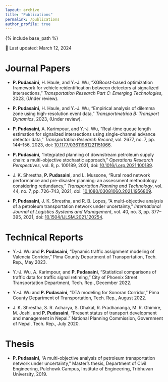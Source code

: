```yaml
---
layout: archive
title: "Publications"
permalink: /publications
author_profile: true
---
```


{% include base_path %}

📅 Last updated: March 12, 2024

# Journal Papers

- **P. Pudasaini**, H. Haule, and Y.-J. Wu, “XGBoost-based optimization framework for vehicle reidentification between detectors at signalized intersections,” *Transportation Research Part C: Emerging Technologies*, 2023, (Under review).

- **P. Pudasaini**, H. Haule, and Y.-J. Wu, “Empirical analysis of dilemma zone using high-resolution event data,” *Transportmetrica B: Transport Dynamics*, 2023, (Under review).

- **P. Pudasaini**, A. Karimpour, and Y.-J. Wu, “Real-time queue length estimation for signalized intersections using single-channel advance detector data,” *Transportation Research Record*, vol. 2677, no. 7, pp. 144–156, 2023, doi: [10.1177/03611981221151066](https://doi.org/10.1177/03611981221151066).

- **P. Pudasaini**, “Integrated planning of downstream petroleum supply chain: a multi-objective stochastic approach,” *Operations Research Perspectives*, vol. 8, p. 100189, 2021, doi: [10.1016/j.orp.2021.100189](https://doi.org/10.1016/j.orp.2021.100189).

- J. K. Shrestha, **P. Pudasaini**, and L. Mussone, “Rural road network performance and pre-disaster planning: an assessment methodology considering redundancy,” *Transportation Planning and Technology*, vol. 44, no. 7, pp. 726–743, 2021, doi: [10.1080/03081060.2021.1956809](https://doi.org/10.1080/03081060.2021.1956809).

- **P. Pudasaini**, J. K. Shrestha, and R. B. Lopes, “A multi-objective analysis of a petroleum transportation network under uncertainty,” *International Journal of Logistics Systems and Management*, vol. 40, no. 3, pp. 377–395, 2021, doi: [10.1504/IJLSM.2021.120254](https://doi.org/10.1504/IJLSM.2021.120254).

# Technical Reports

- Y.-J. Wu and **P. Pudasaini**, “Dynamic traffic assignment modeling of Valencia Corridor,” Pima County Department of Transportation, Tech. Rep., May 2023.

- Y.-J. Wu, A. Karimpour, and **P. Pudasaini**, “Statistical comparisons of traffic data for traffic signal retiming,” City of Phoenix Street Transportation Department, Tech. Rep., December 2022.

- Y.-J. Wu and **P. Pudasaini**, “DTA modeling for Sonoran Corridor,” Pima County Department of Transportation, Tech. Rep., August 2022.

- J. K. Shrestha, S. R. Acharya, S. Dhakal, R. Pradhananga, M. R. Ghimire, M. Joshi, and **P. Pudasaini**, “Present status of transport development and management in Nepal.” National Planning Commission, Government of Nepal, Tech. Rep., July 2020.

# Thesis

- **P. Pudasaini**, “A multi-objective analysis of petroleum transportation network under uncertainty,” Master’s thesis, Department of Civil Engineering, Pulchowk Campus, Institute of Engineering, Tribhuvan University, 2019.